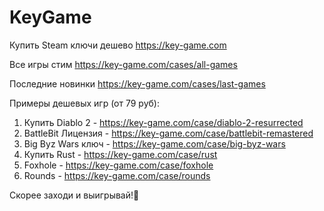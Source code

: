 # KeyGame
Купить Steam ключи дешево https://key-game.com

Все игры стим https://key-game.com/cases/all-games

Последние новинки https://key-game.com/cases/last-games

Примеры дешевых игр (от 79 руб):
1. Купить Diablo 2 - https://key-game.com/case/diablo-2-resurrected
2. BattleBit Лицензия - https://key-game.com/case/battlebit-remastered
3. Big Byz Wars ключ - https://key-game.com/case/big-byz-wars
4. Купить Rust - https://key-game.com/case/rust
5. Foxhole - https://key-game.com/case/foxhole
6. Rounds - https://key-game.com/case/rounds

Скорее заходи и выигрывай!🚀
